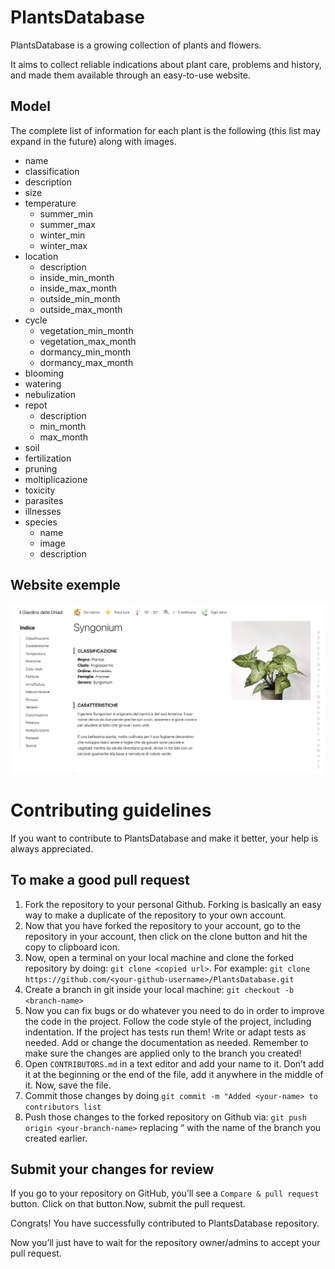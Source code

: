 # PlantsDatabase
PlantsDatabase is a growing collection of plants and flowers.

It aims to collect reliable indications about plant care, problems and history, and made them available through an easy-to-use website.

## Model
The complete list of information for each plant is the following (this list may expand in the future) along with images.

- name
- classification
- description
- size
- temperature
   - summer_min
   - summer_max
   - winter_min
   - winter_max
- location
   - description
   - inside_min_month
   - inside_max_month
   - outside_min_month
   - outside_max_month
- cycle
   - vegetation_min_month
   - vegetation_max_month
   - dormancy_min_month
   - dormancy_max_month
- blooming
- watering
- nebulization
- repot
   - description
   - min_month
   - max_month
- soil
- fertilization
- pruning
- moltiplicazione
- toxicity
- parasites
- illnesses
- species
   - name
   - image
   - description

## Website exemple
![website](https://raw.githubusercontent.com/francescoleoni98/PlantsDatabase/main/Images/website_sample.png)

# **Contributing guidelines**
If you want to contribute to PlantsDatabase and make it better, your help is always appreciated.

## **To make a good pull request**
1. Fork the repository to your personal Github. Forking is basically an easy way to make a duplicate of the repository to your own account.
2. Now that you have forked the repository to your account, go to the repository in your account, then click on the clone button and hit the copy to clipboard icon.
3. Now, open a terminal on your local machine and clone the forked repository by doing: `git clone <copied url>`. For example: `git clone https://github.com/<your-github-username>/PlantsDatabase.git`
4. Create a branch in git inside your local machine: `git checkout -b <branch-name>`
5. Now you can fix bugs or do whatever you need to do in order to improve the code in the project. Follow the code style of the project, including indentation. If the project has tests run them! Write or adapt tests as needed. Add or change the documentation as needed. Remember to make sure the changes are applied only to the branch you created!
6. Open `CONTRIBUTORS.md` in a text editor and add your name to it. Don’t add it at the beginning or the end of the file, add it anywhere in the middle of it. Now, save the file.
7. Commit those changes by doing `git commit -m "Added <your-name> to contributors list`
8. Push those changes to the forked repository on Github via: `git push origin <your-branch-name>` replacing “<your-branch-name> with the name of the branch you created earlier.

## **Submit your changes for review**
If you go to your repository on GitHub, you’ll see a `Compare & pull request` button. Click on that button.Now, submit the pull request.

Congrats! You have successfully contributed to PlantsDatabase repository. 

Now you’ll just have to wait for the repository owner/admins to accept your pull request.
